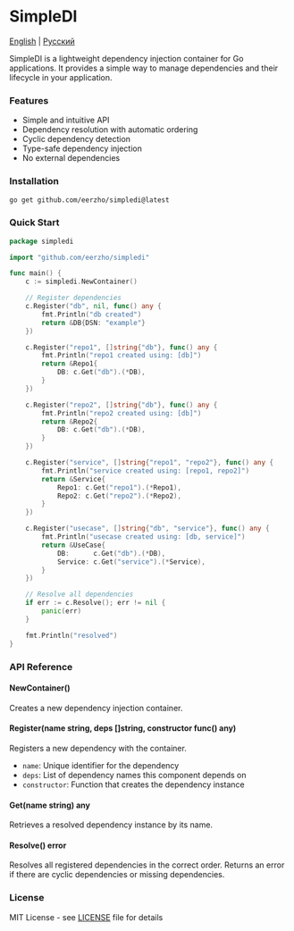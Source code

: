 # SimpleDI

[English](README.md) | [Русский](README.ru.md)

SimpleDI is a lightweight dependency injection container for Go applications. It provides a simple way to manage dependencies and their lifecycle in your application.

### Features

- Simple and intuitive API
- Dependency resolution with automatic ordering
- Cyclic dependency detection
- Type-safe dependency injection
- No external dependencies

### Installation

```bash
go get github.com/eerzho/simpledi@latest
```

### Quick Start

```go
package simpledi

import "github.com/eerzho/simpledi"

func main() {
	c := simpledi.NewContainer()

	// Register dependencies
	c.Register("db", nil, func() any {
		fmt.Println("db created")
		return &DB{DSN: "example"}
	})

	c.Register("repo1", []string{"db"}, func() any {
		fmt.Println("repo1 created using: [db]")
		return &Repo1{
			DB: c.Get("db").(*DB),
		}
	})

	c.Register("repo2", []string{"db"}, func() any {
		fmt.Println("repo2 created using: [db]")
		return &Repo2{
			DB: c.Get("db").(*DB),
		}
	})

	c.Register("service", []string{"repo1", "repo2"}, func() any {
		fmt.Println("service created using: [repo1, repo2]")
		return &Service{
			Repo1: c.Get("repo1").(*Repo1),
			Repo2: c.Get("repo2").(*Repo2),
		}
	})

	c.Register("usecase", []string{"db", "service"}, func() any {
		fmt.Println("usecase created using: [db, service]")
		return &UseCase{
			DB:      c.Get("db").(*DB),
			Service: c.Get("service").(*Service),
		}
	})

	// Resolve all dependencies
	if err := c.Resolve(); err != nil {
		panic(err)
	}

	fmt.Println("resolved")
}
```

### API Reference

#### NewContainer()

Creates a new dependency injection container.

#### Register(name string, deps []string, constructor func() any)

Registers a new dependency with the container.
- `name`: Unique identifier for the dependency
- `deps`: List of dependency names this component depends on
- `constructor`: Function that creates the dependency instance

#### Get(name string) any

Retrieves a resolved dependency instance by its name.

#### Resolve() error

Resolves all registered dependencies in the correct order. Returns an error if there are cyclic dependencies or missing dependencies.

### License

MIT License - see [LICENSE](LICENSE) file for details
